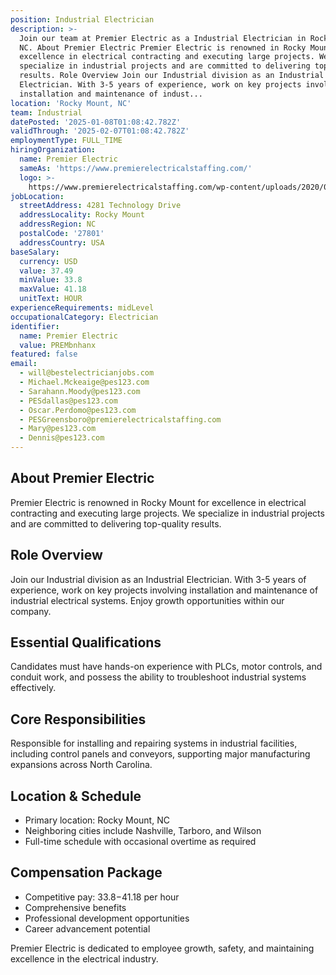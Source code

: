 ```yaml
---
position: Industrial Electrician
description: >-
  Join our team at Premier Electric as a Industrial Electrician in Rocky Mount,
  NC. About Premier Electric Premier Electric is renowned in Rocky Mount for
  excellence in electrical contracting and executing large projects. We
  specialize in industrial projects and are committed to delivering top-quality
  results. Role Overview Join our Industrial division as an Industrial
  Electrician. With 3-5 years of experience, work on key projects involving
  installation and maintenance of indust...
location: 'Rocky Mount, NC'
team: Industrial
datePosted: '2025-01-08T01:08:42.782Z'
validThrough: '2025-02-07T01:08:42.782Z'
employmentType: FULL_TIME
hiringOrganization:
  name: Premier Electric
  sameAs: 'https://www.premierelectricalstaffing.com/'
  logo: >-
    https://www.premierelectricalstaffing.com/wp-content/uploads/2020/05/Premier-Electrical-Staffing-logo.png
jobLocation:
  streetAddress: 4281 Technology Drive
  addressLocality: Rocky Mount
  addressRegion: NC
  postalCode: '27801'
  addressCountry: USA
baseSalary:
  currency: USD
  value: 37.49
  minValue: 33.8
  maxValue: 41.18
  unitText: HOUR
experienceRequirements: midLevel
occupationalCategory: Electrician
identifier:
  name: Premier Electric
  value: PREMbnhanx
featured: false
email:
  - will@bestelectricianjobs.com
  - Michael.Mckeaige@pes123.com
  - Sarahann.Moody@pes123.com
  - PESdallas@pes123.com
  - Oscar.Perdomo@pes123.com
  - PESGreensboro@premierelectricalstaffing.com
  - Mary@pes123.com
  - Dennis@pes123.com
---
```




## About Premier Electric
Premier Electric is renowned in Rocky Mount for excellence in electrical contracting and executing large projects. We specialize in industrial projects and are committed to delivering top-quality results.

## Role Overview
Join our Industrial division as an Industrial Electrician. With 3-5 years of experience, work on key projects involving installation and maintenance of industrial electrical systems. Enjoy growth opportunities within our company.

## Essential Qualifications
Candidates must have hands-on experience with PLCs, motor controls, and conduit work, and possess the ability to troubleshoot industrial systems effectively.

## Core Responsibilities
Responsible for installing and repairing systems in industrial facilities, including control panels and conveyors, supporting major manufacturing expansions across North Carolina.

## Location & Schedule
- Primary location: Rocky Mount, NC
- Neighboring cities include Nashville, Tarboro, and Wilson
- Full-time schedule with occasional overtime as required

## Compensation Package
- Competitive pay: $33.8-$41.18 per hour
- Comprehensive benefits
- Professional development opportunities
- Career advancement potential

Premier Electric is dedicated to employee growth, safety, and maintaining excellence in the electrical industry.